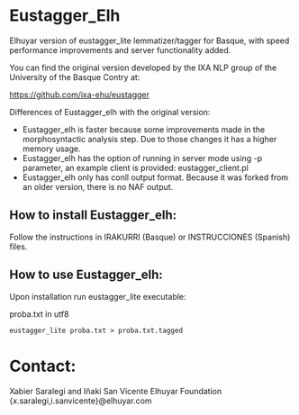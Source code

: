 Eustagger_Elh
===============

Elhuyar version of eustagger_lite lemmatizer/tagger for Basque, with speed performance improvements and server functionality added.

You can find the original version developed by the IXA NLP group of the University of the Basque Contry at:

https://github.com/ixa-ehu/eustagger


Differences of Eustagger_elh with the original version:

- Eustagger_elh is faster because some improvements made in the morphosyntactic analysis step. Due to those changes it has a higher memory usage.
- Eustagger_elh has the option of running in server mode using -p parameter, an example client is provided: eustagger_client.pl 
- Eustagger_elh only has conll output format. Because it was forked from an older version, there is no NAF output. 


How to install Eustagger_elh:
-------------------------------

Follow the instructions in IRAKURRI (Basque) or INSTRUCCIONES (Spanish) files.

How to use Eustagger_elh:
----------------------------

Upon installation run eustagger_lite executable:

proba.txt in utf8

````shell
eustagger_lite proba.txt > proba.txt.tagged
````


 Contact: 
===========

Xabier Saralegi and Iñaki San Vicente
Elhuyar Foundation
{x.saralegi,i.sanvicente}@elhuyar.com
